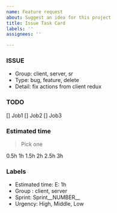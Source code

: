 ```yaml
---
name: Feature request
about: Suggest an idea for this project
title: Issue Task Card
labels: ''
assignees: ''

---
```


### ISSUE
- Group: client, server, sr
- Type: bug, feature, delete
- Detail: fix actions from client redux

### TODO
[] Job1
[] Job2
[] Job3

### Estimated time

> Pick one

0.5h
1h
1.5h
2h
2.5h
3h

### Labels

- Estimated time: E: 1h
- Group : client, server
- Sprint: Sprint__NUMBER__
- Urgency: High, Middle, Low
